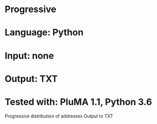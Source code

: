 # Progressive
# Language: Python
# Input: none
# Output: TXT
# Tested with: PluMA 1.1, Python 3.6

Progressive distribution of addresses
Output to TXT
